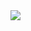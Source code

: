 <!-- Page Haeder : Title -->
<img src="https://capsule-render.vercel.app/api?type=waving&color=E5D4EF&height=200&section=header&fontSize=70&fontColor=6b6075&fontAlignY=30&text=Domain Driven Develop&desc=%22도메인 주도 설계 첫걸음%22 요약 정리&descAlign=77&descAlignY=55" />
